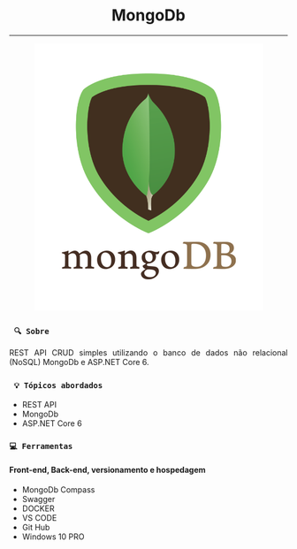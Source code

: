 <h1 align="center"><strong>MongoDb</strong></h1>

<hr/>

<p align="center">
    <img src="/Images/mongodb.png" alt="MongoDb" title="MongoDb">
</p> 


### ` 🔍 Sobre`

<p align="justify">REST API CRUD simples utilizando o banco de dados não relacional (NoSQL) MongoDb e ASP.NET Core 6.</p>

### ` 💡 Tópicos abordados`

* REST API
* MongoDb
* ASP.NET Core 6

### `💻 Ferramentas`

#### Front-end, Back-end, versionamento e hospedagem

* MongoDb Compass
* Swagger
* DOCKER
* VS CODE
* Git Hub
* Windows 10 PRO